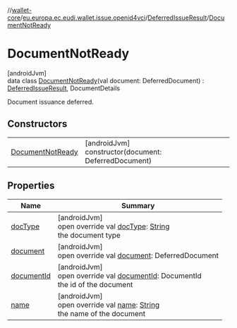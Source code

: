 //[wallet-core](../../../../index.md)/[eu.europa.ec.eudi.wallet.issue.openid4vci](../../index.md)/[DeferredIssueResult](../index.md)/[DocumentNotReady](index.md)

# DocumentNotReady

[androidJvm]\
data class [DocumentNotReady](index.md)(val document: DeferredDocument) : [DeferredIssueResult](../index.md), DocumentDetails

Document issuance deferred.

## Constructors

| | |
|---|---|
| [DocumentNotReady](-document-not-ready.md) | [androidJvm]<br>constructor(document: DeferredDocument) |

## Properties

| Name | Summary |
|---|---|
| [docType](../doc-type.md) | [androidJvm]<br>open override val [docType](../doc-type.md): [String](https://kotlinlang.org/api/latest/jvm/stdlib/kotlin/-string/index.html)<br>the document type |
| [document](document.md) | [androidJvm]<br>open override val [document](document.md): DeferredDocument |
| [documentId](../document-id.md) | [androidJvm]<br>open override val [documentId](../document-id.md): DocumentId<br>the id of the document |
| [name](../name.md) | [androidJvm]<br>open override val [name](../name.md): [String](https://kotlinlang.org/api/latest/jvm/stdlib/kotlin/-string/index.html)<br>the name of the document |
